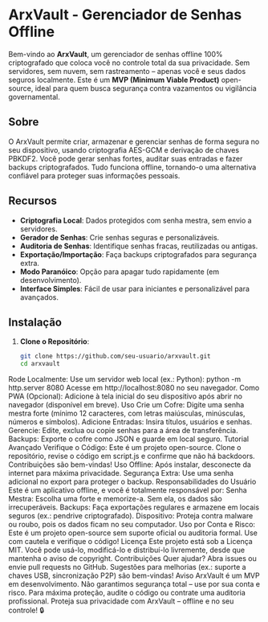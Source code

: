 # ArxVault - Gerenciador de Senhas Offline

Bem-vindo ao **ArxVault**, um gerenciador de senhas offline 100% criptografado que coloca você no controle total da sua privacidade. Sem servidores, sem nuvem, sem rastreamento – apenas você e seus dados seguros localmente. Este é um **MVP (Minimum Viable Product)** open-source, ideal para quem busca segurança contra vazamentos ou vigilância governamental.

## Sobre
O ArxVault permite criar, armazenar e gerenciar senhas de forma segura no seu dispositivo, usando criptografia AES-GCM e derivação de chaves PBKDF2. Você pode gerar senhas fortes, auditar suas entradas e fazer backups criptografados. Tudo funciona offline, tornando-o uma alternativa confiável para proteger suas informações pessoais.

## Recursos
- **Criptografia Local**: Dados protegidos com senha mestra, sem envio a servidores.
- **Gerador de Senhas**: Crie senhas seguras e personalizáveis.
- **Auditoria de Senhas**: Identifique senhas fracas, reutilizadas ou antigas.
- **Exportação/Importação**: Faça backups criptografados para segurança extra.
- **Modo Paranóico**: Opção para apagar tudo rapidamente (em desenvolvimento).
- **Interface Simples**: Fácil de usar para iniciantes e personalizável para avançados.

## Instalação
1. **Clone o Repositório**:
   ```bash
   git clone https://github.com/seu-usuario/arxvault.git
   cd arxvault
Rode Localmente:
Use um servidor web local (ex.: Python):
python -m http.server 8080
Acesse em http://localhost:8080 no seu navegador.
Como PWA (Opcional):
Adicione à tela inicial do seu dispositivo após abrir no navegador (disponível em breve).
Uso
Crie um Cofre: Digite uma senha mestra forte (mínimo 12 caracteres, com letras maiúsculas, minúsculas, números e símbolos).
Adicione Entradas: Insira títulos, usuários e senhas.
Gerencie: Edite, exclua ou copie senhas para a área de transferência.
Backups: Exporte o cofre como JSON e guarde em local seguro.
Tutorial Avançado
Verifique o Código: Este é um projeto open-source. Clone o repositório, revise o código em script.js e confirme que não há backdoors. Contribuições são bem-vindas!
Uso Offline: Após instalar, desconecte da internet para máxima privacidade.
Segurança Extra: Use uma senha adicional no export para proteger o backup.
Responsabilidades do Usuário
Este é um aplicativo offline, e você é totalmente responsável por:
Senha Mestra: Escolha uma forte e memorize-a. Sem ela, os dados são irrecuperáveis.
Backups: Faça exportações regulares e armazene em locais seguros (ex.: pendrive criptografado).
Dispositivo: Proteja contra malware ou roubo, pois os dados ficam no seu computador.
Uso por Conta e Risco: Este é um projeto open-source sem suporte oficial ou auditoria formal. Use com cautela e verifique o código!
Licença
Este projeto está sob a Licença MIT. Você pode usá-lo, modificá-lo e distribuí-lo livremente, desde que mantenha o aviso de copyright.
Contribuições
Quer ajudar? Abra issues ou envie pull requests no GitHub. Sugestões para melhorias (ex.: suporte a chaves USB, sincronização P2P) são bem-vindas!
Aviso
ArxVault é um MVP em desenvolvimento. Não garantimos segurança total – use por sua conta e risco. Para máxima proteção, audite o código ou contrate uma auditoria profissional.
Proteja sua privacidade com ArxVault – offline e no seu controle! 🔒